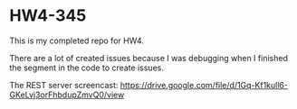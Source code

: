 # HW4-345
This is my completed repo for HW4.

There are a lot of created issues because I was debugging when I finished the segment in the code to create issues.

The REST server screencast:
https://drive.google.com/file/d/1Gq-Kf1kull6-GKeLvj3orFhbdupZmvQ0/view
